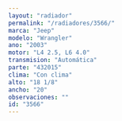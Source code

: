 ```yaml
---
layout: "radiador"
permalink: "/radiadores/3566/"
marca: "Jeep"
modelo: "Wrangler"
ano: "2003"
motor: "L4 2.5, L6 4.0"
transmision: "Automática"
parte: "432015"
clima: "Con clima"
alto: "18 1/8"
ancho: "20"
observaciones: ""
id: "3566"
---
```


